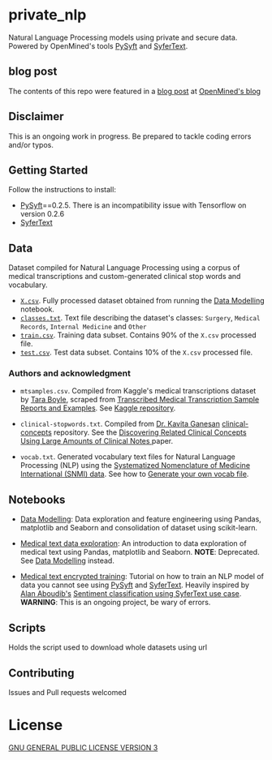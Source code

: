 # private_nlp
Natural Language Processing models using private and secure data. Powered by OpenMined's tools [PySyft](https://github.com/OpenMined/PySyft) and [SyferText](https://github.com/OpenMined/SyferText).

## blog post
The contents of this repo were featured in a [blog post](https://blog.openmined.org/encrypted-training-medical-text-syfertext/) at [OpenMined's blog](https://blog.openmined.org/)

## Disclaimer
This is an ongoing work in progress. Be prepared to tackle coding errors and/or typos.

## Getting Started
Follow the instructions to install:
- [PySyft](https://github.com/OpenMined/PySyft)==0.2.5. There is an incompatibility issue with Tensorflow on version 0.2.6
- [SyferText](https://github.com/OpenMined/SyferText)

## Data
Dataset compiled for Natural Language Processing using a corpus of medical transcriptions and custom-generated clinical stop words and vocabulary.

- [`X.csv`](https://github.com/socd06/private_nlp/blob/master/data/X.csv). Fully processed dataset obtained from running the [Data Modelling](https://github.com/socd06/private_nlp/blob/master/notebooks/medical-text-data-modelling.ipynb) notebook.
- [`classes.txt`](https://github.com/socd06/private_nlp/blob/master/data/classes.txt). Text file describing the dataset's classes: `Surgery`, `Medical Records`, `Internal Medicine` and `Other`
- [`train.csv`](https://github.com/socd06/private_nlp/blob/master/data/train.csv). Training data subset. Contains 90% of the `X.csv` processed file.
- [`test.csv`](https://github.com/socd06/private_nlp/blob/master/data/test.csv). Test data subset. Contains 10% of the `X.csv` processed file.

### Authors and acknowledgment
- `mtsamples.csv`. Compiled from Kaggle's medical transcriptions dataset by [Tara Boyle](https://github.com/terrah27), scraped from [Transcribed Medical Transcription Sample Reports and Examples](https://www.mtsamples.com/). See [Kaggle repository](https://www.kaggle.com/tboyle10/medicaltranscriptions#mtsamples.csv).

- `clinical-stopwords.txt`. Compiled from [Dr. Kavita Ganesan](https://github.com/kavgan) [clinical-concepts](https://github.com/kavgan/clinical-concepts) repository. See the [Discovering Related Clinical Concepts Using Large Amounts of Clinical Notes
](https://www.ncbi.nlm.nih.gov/pmc/articles/PMC5015701/) paper.

- `vocab.txt`. Generated vocabulary text files for Natural Language Processing (NLP) using the [Systematized Nomenclature of Medicine International (SNMI) data](https://bioportal.bioontology.org/ontologies/SNMI). See how to [Generate your own vocab file](https://github.com/socd06/snmi_vocab/blob/master/notebooks/snmi_vocab.ipynb).

## Notebooks
- [Data Modelling](https://github.com/socd06/private_nlp/blob/master/notebooks/medical-text-data-modelling.ipynb): Data exploration and feature engineering using Pandas, matplotlib and Seaborn and consolidation of dataset using scikit-learn.

- [Medical text data exploration](https://github.com/socd06/private_nlp/blob/master/notebooks/medical-text-data-exploration.ipynb): An introduction to data exploration of medical text using Pandas, matplotlib and Seaborn. **NOTE**: Deprecated. See [Data Modelling](https://github.com/socd06/private_nlp/blob/master/notebooks/medical-text-data-modelling.ipynb) instead.

- [Medical text encrypted training](https://github.com/socd06/private_nlp/blob/master/notebooks/medical-text-encrypted-training.ipynb): Tutorial on how to train an NLP model of data you cannot see using [PySyft](https://github.com/OpenMined/PySyft) and [SyferText](https://github.com/OpenMined/SyferText). Heavily inspired by [Alan Aboudib's](https://twitter.com/alan_aboudib) [Sentiment classification using SyferText use case](https://github.com/OpenMined/SyferText/blob/master/tutorials/usecases/UC01%20-%20Sentiment%20Classifier%20-%20Private%20Datasets%20-%20(Secure%20Training).ipynb). **WARNING**: This is an ongoing project, be wary of errors.

## Scripts
Holds the script used to download whole datasets using url

## Contributing
Issues and Pull requests welcomed

# License
[GNU GENERAL PUBLIC LICENSE VERSION 3](https://github.com/socd06/medical-nlp/blob/master/LICENSE)
